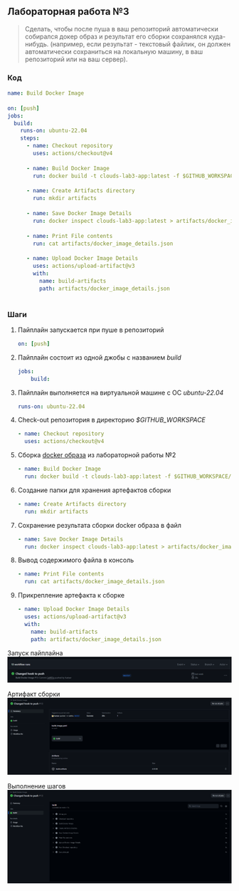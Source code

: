 ## Лабораторная работа №3

> Сделать, чтобы после пуша в ваш репозиторий автоматически собирался докер образ и результат его сборки сохранялся куда-нибудь. (например, если результат - текстовый файлик, он должен автоматически сохраниться на локальную машину, в ваш репозиторий или на ваш сервер).

### Код

```yaml
name: Build Docker Image

on: [push]
jobs:
  build:
    runs-on: ubuntu-22.04
    steps:
      - name: Checkout repository
        uses: actions/checkout@v4

      - name: Build Docker Image
        run: docker build -t clouds-lab3-app:latest -f $GITHUB_WORKSPACE/lab2/Dockerfile.good lab2
        
      - name: Create Artifacts directory
        run: mkdir artifacts

      - name: Save Docker Image Details
        run: docker inspect clouds-lab3-app:latest > artifacts/docker_image_details.json
      
      - name: Print File contents
        run: cat artifacts/docker_image_details.json

      - name: Upload Docker Image Details
        uses: actions/upload-artifact@v3
        with:
          name: build-artifacts
          path: artifacts/docker_image_details.json
      
```

### Шаги

1. Пайплайн запускается при пуше в репозиторий
    ```yaml
    on: [push]
    ```
2. Пайплайн состоит из одной джобы с названием *build*
    ```yaml
    jobs:
        build:
    ```
3. Пайплайн выполняется на виртуальной машине с ОС *ubuntu-22.04*
    ```yaml
    runs-on: ubuntu-22.04
    ```
4. Check-out репозитория в директорию *$GITHUB_WORKSPACE*
    ```yaml
    - name: Checkout repository
      uses: actions/checkout@v4
    ```
5. Сборка [docker образа](https://github.com/myown-del/clouds_itmo_2023/blob/master/lab2/Dockerfile.good) из лабораторной работы №2
    ```yaml
    - name: Build Docker Image
      run: docker build -t clouds-lab3-app:latest -f $GITHUB_WORKSPACE/lab2/Dockerfile.good lab2
    ```
6. Создание папки для хранения артефактов сборки
    ```yaml
    - name: Create Artifacts directory
      run: mkdir artifacts
    ```
7. Сохранение результата сборки docker образа в файл
    ```yaml
    - name: Save Docker Image Details
      run: docker inspect clouds-lab3-app:latest > artifacts/docker_image_details.json
    ```
8. Вывод содержимого файла в консоль
    ```yaml
    - name: Print File contents
      run: cat artifacts/docker_image_details.json
    ```
9. Прикрепление артефакта к сборке
    ```yaml
    - name: Upload Docker Image Details
      uses: actions/upload-artifact@v3
      with:
        name: build-artifacts
        path: artifacts/docker_image_details.json
    ```

Запуск пайплайна
![Запуск пайплайна](screenshots/1.png)

Артифакт сборки
![Артифакт сборки](screenshots/2.png)

Выполнение шагов
![Выполнение шагов](screenshots/3.png)
